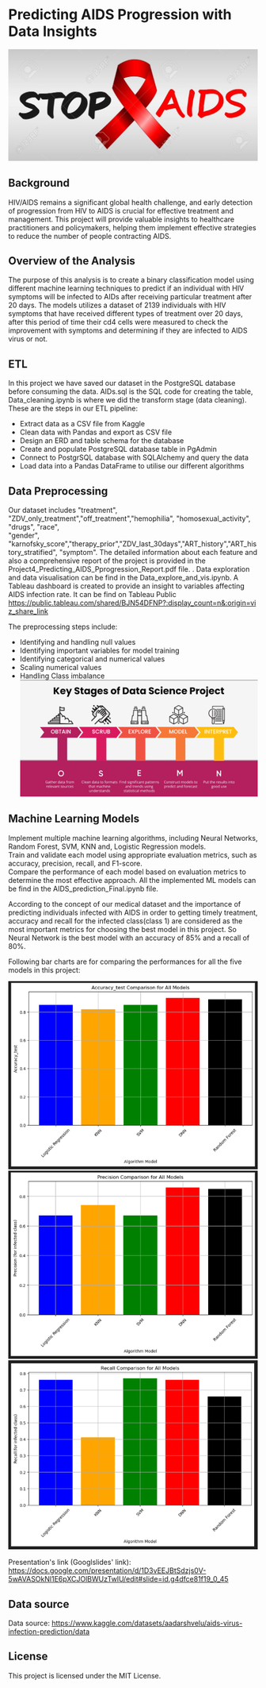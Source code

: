 # Predicting AIDS Progression with Data Insights
![image](Resources/92525082-stop-aids-poster-world-aids-day-december-1-aids-awareness-vector-illustration.jpg)


## Background
HIV/AIDS remains a significant global health challenge, and early detection of progression from HIV to AIDS is crucial for effective treatment and management.
This project will provide valuable insights to healthcare practitioners and policymakers, helping them implement effective strategies to reduce the number of people contracting AIDS.

## Overview of the Analysis

The purpose of this analysis is to create a binary classification model using different machine learning techniques to predict if an individual with HIV symptoms will be infected to AIDs after receiving particular treatment after 20 days. The models utilizes a dataset of 2139 individuals with HIV symptoms that have received different types of treatment over 20 days, after this period of time their cd4 cells were measured to check the improvement with symptoms and determining if they are infected to AIDS virus or not. 

## ETL
In this project we have saved our dataset in the PostgreSQL database before consuming the data. AIDs.sql is the SQL code for creating the table, Data_cleaning.ipynb is where we did the transform stage (data cleaning). These are the steps in our ETL pipeline:

* Extract data as a CSV file from Kaggle 
* Clean data with Pandas and export as CSV file
* Design an ERD and table schema for the database
* Create and populate PostgreSQL database table in PgAdmin
* Connect to PostgrSQL database with SQLAlchemy and query the data
* Load data into a Pandas DataFrame to utilise our different algorithms

## Data Preprocessing

Our dataset includes "treatment", "ZDV_only_treatment","off_treatment","hemophilia", "homosexual_activity", "drugs", "race",\
"gender", "karnofsky_score","therapy_prior","ZDV_last_30days","ART_history","ART_history_stratified", "symptom". The detailed information about each feature and also a comprehensive report of the project is provided in the Project4_Predicting_AIDS_Pprogression_Report.pdf file.
 . Data exploration and data visualisation can be find in the Data_explore_and_vis.ipynb.
 A Tableau dashboard is created to provide an insight to variables affecting AIDS infection rate. It can be find on Tableau Public https://public.tableau.com/shared/BJN54DFNP?:display_count=n&:origin=viz_share_link

  The preprocessing steps include:

* Identifying and handling null values
* Identifying important variables for model training
* Identifying categorical and numerical values
* Scaling numerical values
* Handling Class imbalance 
![key stages of a data science project](Resources/key_stages_of_data_science_project_8e629c3b9c.png)

## Machine Learning Models
Implement multiple machine learning algorithms, including Neural Networks, Random Forest, SVM, KNN and, Logistic Regression models.  
Train and validate each model using appropriate evaluation metrics, such as accuracy, precision, recall, and F1-score.  
Compare the performance of each model based on evaluation metrics to determine the most effective approach. 
All the implemented ML models can be find in the AIDS_prediction_Final.ipynb file.

According to the concept of our medical dataset and the importance of predicting individuals infected with AIDS in order to getting timely treatment, accuracy and recall for the infected class(class 1) are considered as the most important metrics for choosing the best model in this project. So Neural Network is the best model with an accuracy of 85% and a recall of 80%.

Following bar charts are for comparing the performances for all the five models in this project:

![acc_comparison](Resources/acc_comparison.png)
![precision_comparison](Resources/precision_comparison.png)
![recall_comparison](Resources/recall_comparison.png)


Presentation's link (Googlslides' link): https://docs.google.com/presentation/d/1D3vEEJBtSdzjs0V-5wAVASOkNl1E6pXCJOlBWUzTwlU/edit#slide=id.g4dfce81f19_0_45

## Data source
Data source: https://www.kaggle.com/datasets/aadarshvelu/aids-virus-infection-prediction/data

## License
This project is licensed under the MIT License. 
